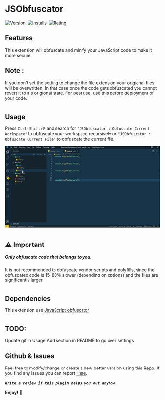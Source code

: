 # JSObfuscator

[![Version](https://vsmarketplacebadge.apphb.com/version/softheroes.jsobfuscator.svg)](https://marketplace.visualstudio.com/items?itemName=softheroes.jsobfuscator)&ensp;[![Installs](https://vsmarketplacebadge.apphb.com/installs/softheroes.jsobfuscator.svg)](https://marketplace.visualstudio.com/items?itemName=softheroes.jsobfuscator)&ensp;[![Rating](https://vsmarketplacebadge.apphb.com/rating/softheroes.jsobfuscator.svg)](https://marketplace.visualstudio.com/items?itemName=softheroes.jsobfuscator)


## Features
This extension will obfuscate and minify your JavaScript code to make it more secure.

## Note : 
If you don't set the setting to change the file extension your origional files will be overwritten. In that case once the code gets obfuscated you cannot revert it to it's origional state. For best use, use this before deployment of your code.

#

## Usage
Press `Ctrl`+`Shift`+`P` and search for `"JSObfuscator : Obfuscate Current Workspace"` to obfuscate your workspace recursively or `"JSObfuscator : Obfuscate Current File"` to obfuscate the current file.

![Preview](images/ss.gif)


#

## ⚠ Important
##### Only obfuscate code that belongs to you. 

It is not recommended to obfuscate vendor scripts and polyfills, since the obfuscated code is 15-80% slower (depending on options) and the files are significantly larger.

#

## Dependencies
This extension use [JavaScript obfuscator](https://github.com/javascript-obfuscator/javascript-obfuscator)

#

## TODO:

Update gif in Usage
Add section in README to go over settings

## Github & Issues

Feel free to modify/change or create a new better version using this [Repo](https://github.com/SoftHeroes/JSObfuscator). If you find any issues you can report [Here](https://github.com/SoftHeroes/JSObfuscator/issues).

__*`Write a review if this plugin helps you out anyhow`*__

**Enjoy! 🤗**
